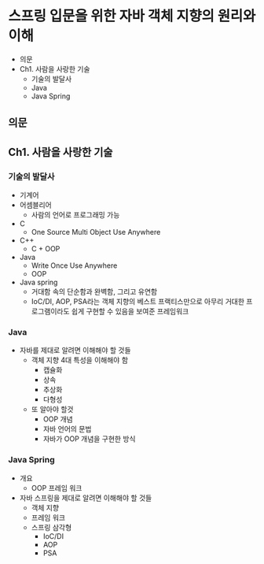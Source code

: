 # 스프링 입문을 위한 자바 객체 지향의 원리와 이해

- 의문
- Ch1. 사람을 사랑한 기술
  - 기술의 발달사
  - Java
  - Java Spring

## 의문

## Ch1. 사람을 사랑한 기술

### 기술의 발달사

- 기계어
- 어셈블리어
  - 사람의 언어로 프로그래밍 가능
- C
  - One Source Multi Object Use Anywhere
- C++
  - C + OOP
- Java
  - Write Once Use Anywhere
  - OOP
- Java spring
  - 거대함 속의 단순함과 완벽함, 그리고 유연함
  - IoC/DI, AOP, PSA라는 객체 지향의 베스트 프랙티스만으로 아무리 거대한 프로그램이라도 쉽게 구현할 수 있음을 보여준 프레임워크

### Java

- 자바를 제대로 알려면 이해해야 할 것들
  - 객체 지향 4대 특성을 이해해야 함
    - 캡슐화
    - 상속
    - 추상화
    - 다형성
  - 또 알아야 할것
    - OOP 개념
    - 자바 언어의 문법
    - 자바가 OOP 개념을 구현한 방식

### Java Spring

- 개요
  - OOP 프레임 워크
- 자바 스프링을 제대로 알려면 이해해야 할 것들
  - 객체 지향
  - 프레임 워크
  - 스프링 삼각형
    - IoC/DI
    - AOP
    - PSA

